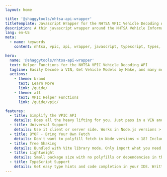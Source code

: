 ```yaml
---
layout: home

title: '@shaggytools/nhtsa-api-wrapper'
titleTemplate: Javascript Wrapper for the NHTSA VPIC Vehicle Decoding API
description: A thin javascript wrapper around the NHTSA Vehicle Information API (VPIC) to make it easier to use.
lang: en-US
meta:
  - name: keywords
    content: nhtsa, vpic, api, wrapper, javascript, typescript, types, type hints, code completion, fetch

hero:
  name: '@shaggytools/nhtsa-api-wrapper'
  text: Helper Functions for the NHTSA VPIC Vehicle Decoding API
  tagline: Easily Decode a VIN, Get Vehicle Models by Make, and many more.
  actions:
    - theme: brand
      text: Learn More
      link: /guide/
    - theme: alt
      text: VPIC Helper Functions
      link: /guide/vpic/

features:
  - title: Simplify the VPIC API
    details: Does all the heavy lifting for you. Just pass in a VIN and get back a decoded vehicle in JSON format. No query strings, path parameters, or parsing to worry about.
  - title: Universal Support
    details: Use it client or server side. Works in Node.js versions > 18 and modern browsers out of the box.
  - title: BYOF - Bring Your Own Fetch
    details: Don't want to polyfill fetch in Node versions < 18? Includes an option to bypass fetching and get back a fully built VPIC URL ready to use how you want.
  - title: Tree Shaking
    details: Bundled with Vite library mode. Only import what you need, and keep your app size small. Plays nice with bundlers like Webpack and Rollup.
  - title: Lightweight
    details: Small package size with no polyfills or dependencies in the final bundle. Only 3 kB minified and gzipped.
  - title: TypeScript Support
    details: Get easy type hints and code completion in your IDE. Written with Typescript support top of mind. Includes type definitions for all methods and VPIC responses.
---
```

